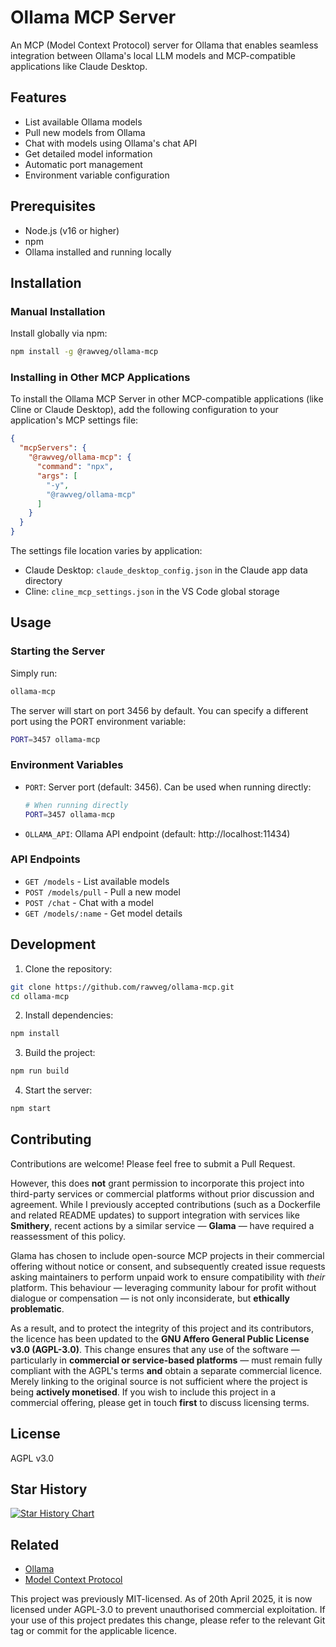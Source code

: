 # Ollama MCP Server
An MCP (Model Context Protocol) server for Ollama that enables seamless integration between Ollama's local LLM models and MCP-compatible applications like Claude Desktop.

## Features

- List available Ollama models
- Pull new models from Ollama
- Chat with models using Ollama's chat API
- Get detailed model information
- Automatic port management
- Environment variable configuration

## Prerequisites

- Node.js (v16 or higher)
- npm
- Ollama installed and running locally

## Installation

### Manual Installation
Install globally via npm:

```bash
npm install -g @rawveg/ollama-mcp
```

### Installing in Other MCP Applications

To install the Ollama MCP Server in other MCP-compatible applications (like Cline or Claude Desktop), add the following configuration to your application's MCP settings file:

```json
{
  "mcpServers": {
    "@rawveg/ollama-mcp": {
      "command": "npx",
      "args": [
        "-y",
        "@rawveg/ollama-mcp"
      ]
    }
  }
}
```

The settings file location varies by application:
- Claude Desktop: `claude_desktop_config.json` in the Claude app data directory
- Cline: `cline_mcp_settings.json` in the VS Code global storage

## Usage

### Starting the Server

Simply run:

```bash
ollama-mcp
```

The server will start on port 3456 by default. You can specify a different port using the PORT environment variable:

```bash
PORT=3457 ollama-mcp
```

### Environment Variables

- `PORT`: Server port (default: 3456). Can be used when running directly:
  ```bash
  # When running directly
  PORT=3457 ollama-mcp
  ```
- `OLLAMA_API`: Ollama API endpoint (default: http://localhost:11434)

### API Endpoints

- `GET /models` - List available models
- `POST /models/pull` - Pull a new model
- `POST /chat` - Chat with a model
- `GET /models/:name` - Get model details

## Development

1. Clone the repository:
```bash
git clone https://github.com/rawveg/ollama-mcp.git
cd ollama-mcp
```

2. Install dependencies:
```bash
npm install
```

3. Build the project:
```bash
npm run build
```

4. Start the server:
```bash
npm start
```

## Contributing

Contributions are welcome! Please feel free to submit a Pull Request.

However, this does **not** grant permission to incorporate this project into third-party services or commercial platforms without prior discussion and agreement. While I previously accepted contributions (such as a Dockerfile and related README updates) to support integration with services like **Smithery**, recent actions by a similar service — **Glama** — have required a reassessment of this policy.

Glama has chosen to include open-source MCP projects in their commercial offering without notice or consent, and subsequently created issue requests asking maintainers to perform unpaid work to ensure compatibility with *their* platform. This behaviour — leveraging community labour for profit without dialogue or compensation — is not only inconsiderate, but **ethically problematic**.

As a result, and to protect the integrity of this project and its contributors, the licence has been updated to the **GNU Affero General Public License v3.0 (AGPL-3.0)**. This change ensures that any use of the software — particularly in **commercial or service-based platforms** — must remain fully compliant with the AGPL's terms **and** obtain a separate commercial licence. Merely linking to the original source is not sufficient where the project is being **actively monetised**. If you wish to include this project in a commercial offering, please get in touch **first** to discuss licensing terms.

## License

AGPL v3.0

## Star History

[![Star History Chart](https://api.star-history.com/svg?repos=rawveg/ollama-mcp&type=Date)](https://www.star-history.com/#rawveg/ollama-mcp&Date)

## Related

- [Ollama](https://ollama.ai)
- [Model Context Protocol](https://github.com/anthropics/model-context-protocol)

This project was previously MIT-licensed. As of 20th April 2025, it is now licensed under AGPL-3.0 to prevent unauthorised commercial exploitation. If your use of this project predates this change, please refer to the relevant Git tag or commit for the applicable licence.
